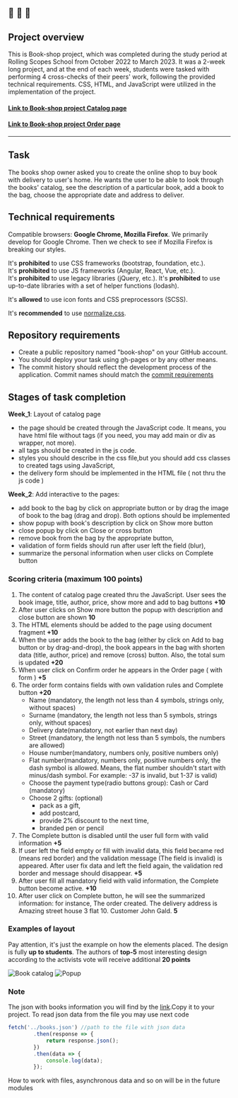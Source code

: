 🔔 🔔 🔔
---
## Project overview
This is Book-shop project, which was completed during the study period at Rolling Scopes School from October 2022 to March 2023. It was a 2-week long project, and at the end of each week, students were tasked with performing 4 cross-checks of their peers' work, following the provided technical requirements. CSS, HTML, and JavaScript were utilized in the implementation of the project.

#### [Link to Book-shop project Catalog page](https://elenacoder.github.io/book-shop/pages/catalog-page/)
#### [Link to Book-shop project Order page](https://elenacoder.github.io/book-shop/pages/order-form-page/)
---

## Task
The books shop owner asked you to create the online shop to buy book with delivery to user's home. He wants the user to be able to look through the books' catalog, see the description of a particular book, add a book to the bag, choose the appropriate date and address to deliver. 

## Technical requirements
Compatible browsers: **Google Chrome, Mozilla Firefox**. We primarily develop for Google Chrome. Then we check to see if Mozilla Firefox is breaking our styles.

It's **prohibited** to use CSS frameworks (bootstrap, foundation, etc.).  
It's **prohibited** to use JS frameworks (Angular, React, Vue, etc.).  
It's **prohibited** to use legacy libraries (jQuery, etc.).
It's **prohibited** to use up-to-date libraries with a set of helper functions (lodash). 

It's **allowed** to use icon fonts and CSS preprocessors (SCSS).

It's **recommended** to use [normalize.css](https://necolas.github.io/normalize.css/).

## Repository requirements
- Create a public repository named "book-shop" on your GitHub account.
- You should deploy your task using gh-pages or by any other means.
- The commit history should reflect the development process of the application. Commit names should match the [commit requirements](https://docs.rs.school/#/git-convention)

## Stages of task completion
**Week_1**: Layout of catalog page 
 * the page should be created through the JavaScript code. It means, you have html file without tags (if you need, you may add main or div as wrapper, not more).
 * all tags should be created in the js code. 
 * styles you should describe in the css file,but you should add css classes to created tags using JavaScript,
 * the delivery form should be implemented in the HTML file ( not thru the js code )

**Week_2**: Add interactive to the pages: 
 * add book to the bag by click on appropriate button or by drag the image of book to the bag (drag and drop). Both options should be implemented
 * show popup with book's description by click on Show more button
 * close popup by click on Close or cross button 
 * remove book from the bag by the appropriate button, 
 * validation of form fields should run after user left the field (blur), 
 * summarize the personal information when user clicks on Complete button

### Scoring criteria (maximum 100 points)
1. The content of catalog page created thru the JavaScript. User sees the book image, title, author, price, show more and add to bag buttons **+10**
2. After user clicks on Show more button the popup with description and close button are shown **10**
3. The HTML elements should be added to the page using document fragment **+10**
4. When the user adds the book to the bag (either by click on Add to bag button or by drag-and-drop), the book appears in the bag with shorten data (title, author, price) and remove (cross) button. Also, the total sum is updated **+20**
5. When user click on Confirm order he appears in the Order page ( with form )  **+5**
6. The order form contains fields with own validation rules and Complete button **+20**
   * Name (mandatory, the length not less than 4 symbols, strings only, without spaces)
   * Surname (mandatory, the length not less than 5 symbols, strings only, without spaces)
   * Delivery date(mandatory, not earlier than next day)
   * Street (mandatory, the length not less than 5 symbols, the numbers are allowed)
   * House number(mandatory, numbers only, positive numbers only)
   * Flat number(mandatory, numbers only, positive numbers only, the dash symbol is allowed. Means, the flat number shouldn't start with minus/dash symbol. For example:  -37 is invalid, but 1-37 is valid)
   * Choose the payment type(radio buttons group): Cash or Card (mandatory)
   * Choose 2 gifts:  (optional)
     - pack as a gift, 
     - add postcard, 
     - provide 2% discount to the next time, 
     - branded pen or pencil
7. The Complete button is disabled until the user full form with valid information **+5**
8. If user left the field empty or fill with invalid data, this field became red (means red border) and the validation message (The field is invalid)  is appeared. After user fix data and left the field again, the validation red border and message should disappear. **+5**
9. After user fill all mandatory field with valid information, the Complete button become active. **+10**
10. After user click on Complete button, he will see the summarized information: for instance, The order created. The delivery address is Amazing street house 3 flat 10. Customer John Gald. **5**

### Examples of layout
Pay attention, it's just the example on how the elements placed. The design is fully **up to students**. The authors of **top-5** most interesting design according to the activists vote will receive additional **20 points**

![Book catalog](./images/img.png)
![Popup](./images/img_1.png)

### Note
The json with books information you will find by the [link](books.json).Copy it to your project. To read json data from the file you may use next code 
```javascript   
fetch('../books.json') //path to the file with json data
        .then(response => {
            return response.json();
        })
        .then(data => {
            console.log(data);
        });
```

How to work with files, asynchronous data and so on will be in the future modules
